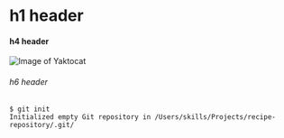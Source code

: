 
# h1 header
#### h4 header
![Image of Yaktocat](https://octodex.github.com/images/yaktocat.png)
###### h6 header
```
$ git init
Initialized empty Git repository in /Users/skills/Projects/recipe-repository/.git/
```
